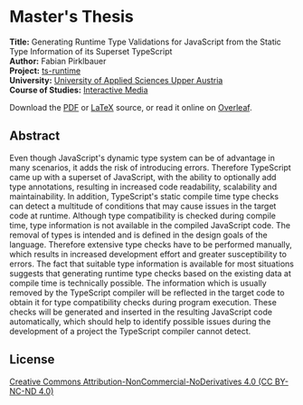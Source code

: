 # Master's Thesis

**Title:** Generating Runtime Type Validations for JavaScript from the Static Type Information of its Superset TypeScript  
**Author:** Fabian Pirklbauer  
**Project:** [ts-runtime](https://github.com/fabiandev/ts-runtime)  
**University:** [University of Applied Sciences Upper Austria](https://www.fh-ooe.at/en/)  
**Course of Studies:** [Interactive Media](https://www.fh-ooe.at/en/hagenberg-campus/studiengaenge/master/interactive-media/)  
  
Download the [PDF](https://github.com/fabiandev/thesis/raw/master/thesis.pdf) or [LaTeX](https://github.com/fabiandev/thesis/archive/master.zip) source, or read it online on 
[Overleaf](https://www.overleaf.com/read/zdkjpzmxqxkk).

## Abstract

Even though JavaScript's dynamic type system can be of advantage in many scenarios, it adds the risk of introducing errors. Therefore TypeScript came up with a superset of JavaScript, with the ability to optionally add type annotations, resulting in increased code readability, scalability and maintainability. In addition, TypeScript's static compile time type checks can detect a multitude of conditions that may cause issues in the target code at runtime. Although type compatibility is checked during compile time, type information is not available in the compiled JavaScript code. The removal of types is intended and is defined in the design goals of the language. Therefore extensive type checks have to be performed manually, which results in increased development effort and greater susceptibility to errors. The fact that suitable type information is available for most situations suggests that generating runtime type checks based on the existing data at compile time is technically possible. The information which is usually removed by the TypeScript compiler will be reflected in the target code to obtain it for type compatibility checks during program execution. These checks will be generated and inserted in the resulting JavaScript code automatically, which should help to identify possible issues during the development of a project the TypeScript compiler cannot detect.

## License

[Creative Commons Attribution-NonCommercial-NoDerivatives 4.0 (CC BY-NC-ND 4.0)](https://creativecommons.org/licenses/by-nc-nd/4.0/)
